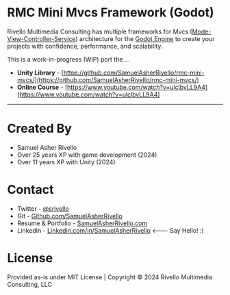 
# RMC Mini Mvcs Framework (Godot)

Rivello Multimedia Consulting has multiple frameworks for Mvcs ([Mode-View-Controller-Service](https://en.wikipedia.org/wiki/Model%E2%80%93view%E2%80%93controller-service)) architecture for the  [Godot Engine](https://godotengine.org/) to create your projects with confidence, performance, and scalability.

This is a work-in-progress (WIP) port the ...
* **Unity Library** - [https://github.com/SamuelAsherRivello/rmc-mini-mvcs/](https://github.com/SamuelAsherRivello/rmc-mini-mvcs/) 
* **Online Course** - [https://www.youtube.com/watch?v=ulclbvLL9A4](https://www.youtube.com/watch?v=ulclbvLL9A4)

-------

Created By
=============

- Samuel Asher Rivello 
- Over 25 years XP with game development (2024)
- Over 11 years XP with Unity (2024)

Contact
=============

- Twitter - <a href="https://twitter.com/srivello/">@srivello</a>
- Git - <a href="https://github.com/SamuelAsherRivello/">Github.com/SamuelAsherRivello</a>
- Resume & Portfolio - <a href="http://www.SamuelAsherRivello.com">SamuelAsherRivello.com</a>
- LinkedIn - <a href="https://Linkedin.com/in/SamuelAsherRivello">Linkedin.com/in/SamuelAsherRivello</a> <--- Say Hello! :)


License
=============

Provided as-is under MIT License | Copyright © 2024 Rivello Multimedia Consulting, LLC




